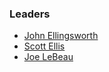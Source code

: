### Leaders
* [John Ellingsworth](mailto://john.ellingsworth@owasp.org)
* [Scott Ellis](mailto://scott.ellis@owasp.org)
* [Joe LeBeau](mailto://joe.lebeau@owasp.org)
